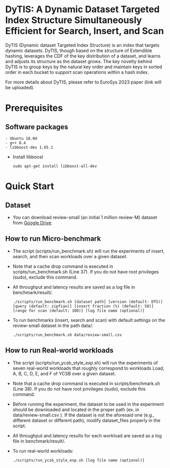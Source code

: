 # DyTIS: A Dynamic Dataset Targeted Index Structure Simultaneously Efficient for Search, Insert, and Scan
DyTIS (Dynamic dataset Targeted Index Structure) is an index that targets dynamic datasets. DyTIS, though based on the
structure of Extendible hashing, leverages the CDF of the key distribution of a dataset, and learns and adjusts its structure as
the dataset grows. The key novelty behind DyTIS is to group keys by the natural key order and maintain keys in sorted order
in each bucket to support scan operations within a hash index.

For more details about DyTIS, please refer to EuroSys 2023 paper (link will be uploaded).

# Prerequisites

## Software packages
```
- Ubuntu 18.04
- g++ 8.4
- libboost-dev 1.65.1 
```

- Install libboost
  ```
  sudo apt-get install libboost-all-dev
  ```



# Quick Start

## Dataset
- You can download review-small (an initial 1 million review-M) dataset from [Google Drive](https://drive.google.com/file/d/1jCJ2XSEIyUMY5tQlFIeDyKCjbbBoesDF/view?usp=sharing). 

## How to run Micro-benchmark
- The script (scripts/run_benchmark.sh) will run the experiments of insert, search, and then scan workloads over a given dataset.
- Note that a cache drop command is executed in scripts/run_benchmark.sh (Line 37). If you do not have root privileges (sudo), exclude this command.
- All throughput and latency results are saved as a log file in benchmark/result/.
  ```
  ./scripts/run_benchmark.sh [dataset path] [version (default: DTS)] [query (default: zipfian)] [insert fraction (%) (default: 50)] [range for scan (default: 100)] [log file name (optional)]
  ```
- To run benchmarks (insert, search and scan) with default settings on the review-small dataset in the path data/:

  ```
  ./scripts/run_benchmark.sh data/review-small.csv
  ```


## How to run Real-world workloads
- The script (scripts/run_ycsb_style_exp.sh) will run the experiments of seven real-world workloads that roughly
correspond to workloads Load, A, B, C, D, E, and F of YCSB over a given dataset.
- Note that a cache drop command is executed in scripts/benchmark.sh (Line 38). If you do not have root privileges (sudo), exclude this command.
- Before running the experiment, the dataset to be used in the experiment should be downloaded and located
in the proper path (ex. in data/review-small.csv ). If the dataset is not the aforesaid one (e.g., different dataset or different path), modify dataset_files properly in the script.
- All throughput and latency results for each workload are saved as a log file in benchmark/result/.
- To run real-world workloads:

  ```
  ./scripts/run_ycsb_style_exp.sh [log file name (optional)]
  ```

